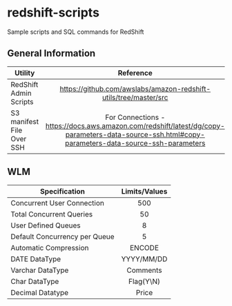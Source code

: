 # redshift-scripts
Sample scripts and SQL commands for RedShift

## General Information

| Utility   |      Reference      |
|----------|:-------------:|
| RedShift Admin Scripts |  https://github.com/awslabs/amazon-redshift-utils/tree/master/src |
| S3 manifest File Over SSH | For Connections - https://docs.aws.amazon.com/redshift/latest/dg/copy-parameters-data-source-ssh.html#copy-parameters-data-source-ssh-parameters |

## WLM

|  Specification  |      Limits/Values   |
|----------|:-------------:|
| Concurrent User Connection |  500 |
| Total Concurrent Queries | 50 |
| User Defined Queues | 8 |
| Default Concurrency per Queue | 5 |
| Automatic Compression | ENCODE |
| DATE DataType | YYYY/MM/DD |
| Varchar DataType | Comments |
| Char DataType| Flag(Y\N)|
| Decimal Datatype | Price |
